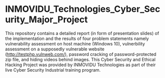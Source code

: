 # INMOVIDU_Technologies_Cyber_Security_Major_Project
This repository contains a detailed report (in form of presentation slides) of the implementation and the results of four problem statements namely vulnerability assessment on host machine (Windows 10), vulnerbility assessment on a supposedly vulnerable website (http://testphp.vulnweb.com/), password cracking of password-protected zip file, and hiding videos behind images. This Cyber Security and Ethical Hacking Project was provided by INMOVIDU Technologies as part of their live Cyber Security Industrial training program. 
